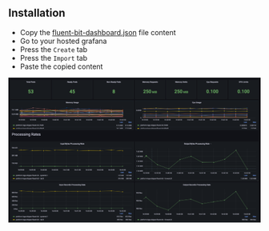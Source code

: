 ## Installation 

* Copy the [fluent-bit-dashboard.json](./assets/fluent-bit-dashboard.json) file content
* Go to your hosted grafana
* Press the `Create` tab
* Press the `Import` tab
* Paste the copied content

![Alt text](./assets/dashboard-screenshot.jpg)